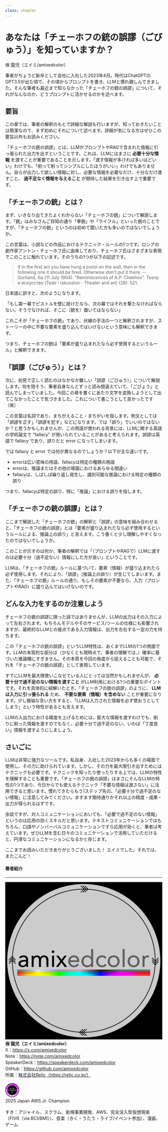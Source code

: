 ```yaml
---
class: chapter
---
```


# あなたは「チェーホフの銃の誤謬（ごびゅう）」を知っていますか？

<div class="flush-right">
保 龍児（エイミ/amixedcolor）
</div>

筆者がちょうど新卒として会社に入社した2023年4月。時代はChatGPTのGPT3.5が出た頃で、その頃からプロンプトを書き、LLMと慣れ親しんできました。そんな筆者も最近まで知らなかった「チェーホフの銃の誤謬」について、それがなんなのか、どうプロンプトに活かせるのかを述べます。

## 要旨

この章では、筆者の解釈のもとで詳細な解説も行いますが、知っておきたいことは簡潔なので、まず初めにそれについて述べます。詳細が気になる方はぜひこの要旨以外もお読みください。

「チェーホフの銃の誤謬」とは、LLMがプロンプトやRAGで含まれた情報に引っ張られた出力を出すということです。これは、LLMにはまさに **必要十分な情報** を渡すことが重要であることを示します。「渡す情報が多ければ多いほどいい」わけでも、「削って削ってシンプルにしたほうがいい」わけでもありません。自らが出力して欲しい情報に対し、必要な情報を必要なだけ、十分なだけ渡すこと、 **過不足なく情報を与えること** が期待した結果を引き出す上で重要です。

## 「チェーホフの銃」とは？

まず、いきなり出てきたよくわからない「チェーホフの銃」について解説します。「銃」はみなさんご存知の通り「拳銃」や「ライフル」といった銃のことですが、「チェーホフの銃」というのは初めて聞いた方も多いのではないでしょうか。

この言葉は、小説などの作品におけるテクニック・ルールの1つです。ロシアの劇作家アントン・チェーホフ氏に由来しており、チェーホフ氏はさまざまな表現でこのことに触れています。そのうちの1つが以下の記述です。

> If in the first act you have hung a pistol on the wall, then in the following one it should be fired. Otherwise don't put it there.
> -- Gurliand, Ilia (11 July 1904). "Reminiscences of A.P. Chekhov". Театр и искусство (Teatr i iskusstvo - Theater and art) (28): 521.

日本語に訳すと、次のようになります。

「もし第一幕でピストルを壁に掛けたなら、次の幕ではそれを撃たなければならない。そうでなければ、そこに（銃を）置いてはならない」

これこそが「チェーホフの銃」であり、伏線の手法の一つと解釈されますが、ストーリーの中に不要な要素を盛り込んではいけないという意味にも解釈できます。

つまり、チェーホフの銃は「要素が盛り込まれたなら必ず使用するというルール」と解釈できます。

## 「誤謬（ごびゅう）」とは？

次に、初見で正しく読むのはなかなか難しい「誤謬（ごびゅう）」について解説します。何を隠そう、筆者自身なんとずっと読み間違えていて、「ごびょう」と読んでしまっていました。今回この章を書くにあたり文字を変換しようとして出てこなかったことで気づきました。これについて書こうとして良かったです（笑）

この言葉は名詞であり、まちがえること・まちがいを指します。例文としては「誤謬を正す」「誤謬を犯す」などになります。では「誤り」でいいのではないか？と思うかもしれませんが、この用語が使われる背景には、LLMに関する英語の学術論文で "fallacy" が用いられていることがあると考えられます。誤謬は英語で fallacy であり、誤りだと error になってしまいます。

では fallacy と error では何が異なるのでしょうか？以下が主な違いです。

* errorは広い意味の用語、fallacyは特定の種類の用語
* errorは、推論またはその他の場面におけるあらゆる間違い
* fallacyは、しばしば繰り返し発生し、識別可能な推論における特定の種類の誤り

つまり、fallacyは特定の誤り、特に「推論」における誤りを指します。

## 「チェーホフの銃の誤謬」とは？

ここまで解説した「チェーホフの銃」の解釈と「誤謬」の意味を組み合わせると、「チェーホフの銃の誤謬」とは「要素が盛り込まれたなら必ず使用するというルールによる、推論上の誤り」と言えます。こう書くと少し理解しやすくなったのではないでしょうか。

このことが示すのは何か、筆者の解釈では「（プロンプトやRAGで）LLMに渡すのは必要十分（過不足ない）情報にした方が良い」ということです。

LLMは、「チェーホフの銃」ルールに基づいて、要素（情報）が盛り込まれたら必ず使用します。それにより、「誤謬」（推論上の誤り）が生じてしまいます。また、「チェーホフの銃」ルールの通り、もしその要素が不要なら、入力（プロンプトやRAG）に盛り込んではいけないのです。

## どんな入力をするのか注意しよう

チェーホフの銃の誤謬に限った話ではありませんが、LLMの出力はその入力によって左右されます。もちろんモデルやそのサービス/ツールの仕様にも影響されますが、最終的なLLMとの接点である入力情報は、出力を左右する一定の力を持ちます。

この「チェーホフの銃の誤謬」というLLM特性は、あくまでLLMの1つの側面です。LLMの本質的な部分は（少なくとも現時点で、筆者の理解では、）確率に基づいた推論機にすぎません。その本質を今回の角度から捉えることも可能で、それを「チェーホフの銃の誤謬」として表現しています。

すでにLLMを最大限使いこなせている人にとっては当然かもしれませんが、 **必要十分で過不足のない情報を渡すこと** がLLM利用における1つの重要なポイントです。それを具体的に紐解いたとき、「チェーホフの銃の誤謬」のように、 **LLMは入力に引っ張られる** ため、 **不要な要素（情報）を含めない** ことが重要になります。少し極端な言い方をすると、「LLMは入力された情報を必ず使おうとしてしまう」という特性があるとも言えます。

LLMの入出力における精度を上げるためには、膨大な情報を渡すわけでも、削りに削った情報を渡すのでもなく、必要十分で過不足のない、いわば「丁度良い」情報を渡すようにしましょう。

## さいごに

LLMは非常に強力なツールです。私自身、入社した2023年からも多くの場面で使用し、その力に助けられています。しかし、その力を最大限引き出すためにはテクニックも必要です。テクニックを知ったり使ったりする上では、LLMの特性を理解することも重要です。「チェーホフの銃の誤謬」はまさにそんなLLMの特性の1つであり、今日からでも使えるテクニック「不要な情報は渡さない」に活用できると思います。慣れてきたらもう1ステップ先の、「必要十分で過不足のない情報」に注意してみてください。ますます期待通りかそれ以上の精度・成果・出力が得られるはずです。

余談ですが、対人コミュニケーションにおいても、「必要で過不足のない情報」というのは応用の効くスキルだと思います。テキストコミュニケーションではもちろん、口語やノンバーバルコミュニケーションですら応用が効くと、筆者は考えています。ぜひLLMを含む日々のコミュニケーションで活用していただけると、円滑なコミュニケーションになるかと存じます。

ここまでお読みいただきありがとうございました！
エイミでした。それでは、またこんど！

#### 著者紹介

---

<div class="author-profile">
    <img src="images/chap-amixedcolor/amixedcolor-logo.png">
    <div>
        <b>保 龍児（エイミ/amixedcolor）</b></br>
        X：<a href="https://x.com/amixedcolor">https://x.com/amixedcolor</a></br>
        Note：<a href="https://note.com/amixedcolor">https://note.com/amixedcolor</a></br>
        SpeakerDeck：<a href="https://speakerdeck.com/amixedcolor">https://speakerdeck.com/amixedcolor</a></br>
        GitHub：<a href="https://github.com/amixedcolor">https://github.com/amixedcolor</a></br>
        所属：<a href="https://relic.co.jp/">株式会社Relic（https://relic.co.jp/）</a>
    </div>
</div>
</br>
<div class="author-profile">
    <img src="images/chap-amixedcolor/2025-japan-aws-jr-champions.png" style="width: 45px; height: 45px; object-fit: cover;">
    <div>
        2025 Japan AWS Jr. Champion
    </div>
</div>
</br>
<div>
すき：アジャイル、スクラム、新規事業開発、AWS、完全没入型仮想現実（FIVR（via BCI/BMI））、音楽（きく・うたう・ライブ/イベント参加）、漫画、ゲーム
</div>
